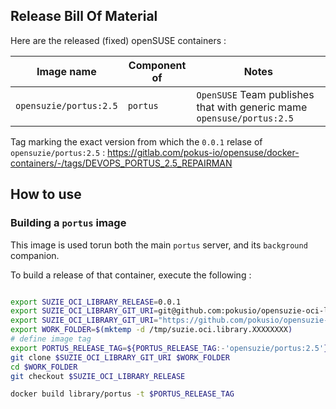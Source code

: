 ## Release Bill Of Material

Here are the released (fixed) openSUSE containers :

| Image name              | Component of     | Notes             |
|------------------------ |----------------- |------------------ |
| `opensuzie/portus:2.5`  | `portus`         | `OpenSUSE` Team publishes that with generic mame `opensuse/portus:2.5` |

Tag marking the exact version from which the `0.0.1` relase of `opensuzie/portus:2.5` : https://gitlab.com/pokus-io/opensuse/docker-containers/-/tags/DEVOPS_PORTUS_2.5_REPAIRMAN


## How to use

### Building a `portus` image

This image is used torun both the main `portus` server, and its `background` companion.

To build a release of that container, execute the following :

```bash

export SUZIE_OCI_LIBRARY_RELEASE=0.0.1
export SUZIE_OCI_LIBRARY_GIT_URI=git@github.com:pokusio/opensuzie-oci-library.git
export SUZIE_OCI_LIBRARY_GIT_URI="https://github.com/pokusio/opensuzie-oci-library.git"
export WORK_FOLDER=$(mktemp -d /tmp/suzie.oci.library.XXXXXXXX)
# define image tag
export PORTUS_RELEASE_TAG=${PORTUS_RELEASE_TAG:-'opensuzie/portus:2.5'}
git clone $SUZIE_OCI_LIBRARY_GIT_URI $WORK_FOLDER
cd $WORK_FOLDER
git checkout $SUZIE_OCI_LIBRARY_RELEASE

docker build library/portus -t $PORTUS_RELEASE_TAG
```
